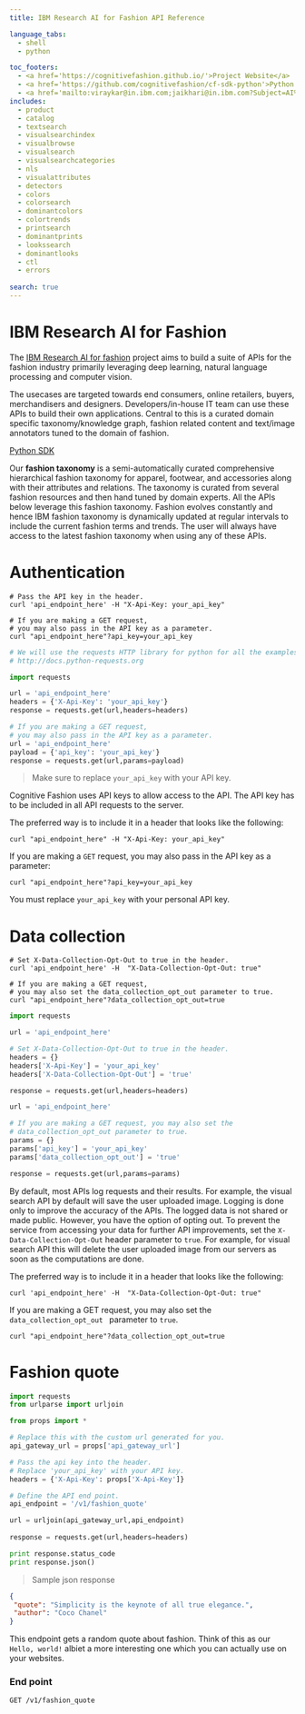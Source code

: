 ```yaml
---
title: IBM Research AI for Fashion API Reference

language_tabs:
  - shell
  - python

toc_footers:
  - <a href='https://cognitivefashion.github.io/'>Project Website</a>
  - <a href='https://github.com/cognitivefashion/cf-sdk-python'>Python SDK</a>
  - <a href='mailto:viraykar@in.ibm.com;jaikhari@in.ibm.com?Subject=AI%20%20for%20Fashion'>Contact</a>
includes:
  - product
  - catalog
  - textsearch
  - visualsearchindex
  - visualbrowse
  - visualsearch
  - visualsearchcategories
  - nls
  - visualattributes
  - detectors
  - colors
  - colorsearch
  - dominantcolors
  - colortrends
  - printsearch
  - dominantprints
  - lookssearch
  - dominantlooks
  - ctl
  - errors
  
search: true
---
```


# IBM Research AI for Fashion 

The [IBM Research AI for fashion](https://cognitivefashion.github.io/) project aims to build a suite of APIs for the fashion industry primarily leveraging deep learning, natural language processing and computer vision. 

The usecases are targeted towards end consumers, online retailers, buyers, merchandisers and designers. Developers/in-house IT team can use these APIs to build their own applications. Central to this is a curated domain specific taxonomy/knowledge graph, fashion related content and text/image annotators tuned to the domain of fashion. 

[Python SDK](https://github.com/cognitivefashion/cf-sdk-python)

<aside class="notice">
Our <b>fashion taxonomy</b> is a semi-automatically curated comprehensive hierarchical fashion taxonomy for apparel, footwear, and accessories along with their attributes and relations. The taxonomy is curated from several fashion resources and then hand tuned by domain experts. All the APIs below leverage this fashion taxonomy. Fashion evolves constantly and hence IBM fashion taxonomy is dynamically updated at regular intervals to include the current fashion terms and trends. The user will always have access to the latest fashion taxonomy when using any of these APIs.
</aside>

# Authentication

```shell
# Pass the API key in the header.
curl 'api_endpoint_here' -H "X-Api-Key: your_api_key"

# If you are making a GET request, 
# you may also pass in the API key as a parameter.
curl "api_endpoint_here"?api_key=your_api_key
```

```python
# We will use the requests HTTP library for python for all the examples.
# http://docs.python-requests.org

import requests

url = 'api_endpoint_here'
headers = {'X-Api-Key': 'your_api_key'}
response = requests.get(url,headers=headers)

# If you are making a GET request, 
# you may also pass in the API key as a parameter.
url = 'api_endpoint_here'
payload = {'api_key': 'your_api_key'}
response = requests.get(url,params=payload)
```

> Make sure to replace `your_api_key` with your API key.

Cognitive Fashion uses API keys to allow access to the API. The API key has to be included in all API requests to the server. 

The preferred way is to include it in a header that looks like the following:

`curl "api_endpoint_here" -H "X-Api-Key: your_api_key"`

If you are making a `GET` request, you may also pass in the API key as a parameter:

`curl "api_endpoint_here"?api_key=your_api_key`

<aside class="notice">
You must replace <code>your_api_key</code> with your personal API key.
</aside>

# Data collection

```shell
# Set X-Data-Collection-Opt-Out to true in the header.
curl 'api_endpoint_here' -H  "X-Data-Collection-Opt-Out: true"

# If you are making a GET request, 
# you may also set the data_collection_opt_out parameter to true.
curl "api_endpoint_here"?data_collection_opt_out=true
```

```python
import requests

url = 'api_endpoint_here'

# Set X-Data-Collection-Opt-Out to true in the header.
headers = {}
headers['X-Api-Key'] = 'your_api_key'
headers['X-Data-Collection-Opt-Out'] = 'true'

response = requests.get(url,headers=headers)

url = 'api_endpoint_here'

# If you are making a GET request, you may also set the 
# data_collection_opt_out parameter to true.
params = {}
params['api_key'] = 'your_api_key'
params['data_collection_opt_out'] = 'true'

response = requests.get(url,params=params)
```

By default, most APIs log requests and their results. For example, the visual search API by default will save the user uploaded image. Logging is done only to improve the accuracy of the APIs. The logged data is not shared or made public. However, you have the option of opting out. To prevent the service from accessing your data for further API improvements, set the `X-Data-Collection-Opt-Out` header parameter to `true`. For example, for visual search API this will delete the user uploaded image from our servers as soon as the computations are done.

The preferred way is to include it in a header that looks like the following:

`curl 'api_endpoint_here' -H  "X-Data-Collection-Opt-Out: true"`

If you are making a GET request, you may also set the `data_collection_opt_out ` parameter to `true`.

`curl "api_endpoint_here"?data_collection_opt_out=true`

# Fashion quote

```python
import requests
from urlparse import urljoin

from props import *

# Replace this with the custom url generated for you.
api_gateway_url = props['api_gateway_url']

# Pass the api key into the header.
# Replace 'your_api_key' with your API key.
headers = {'X-Api-Key': props['X-Api-Key']}

# Define the API end point.
api_endpoint = '/v1/fashion_quote'

url = urljoin(api_gateway_url,api_endpoint)
    
response = requests.get(url,headers=headers)

print response.status_code
print response.json()
```

> Sample json response

```json
{
 "quote": "Simplicity is the keynote of all true elegance.",
 "author": "Coco Chanel"
}
```

This endpoint gets a random quote about fashion. Think of this as our `Hello, world!` albiet a more interesting one which you can actually use on your websites.

### End point

`GET /v1/fashion_quote`

